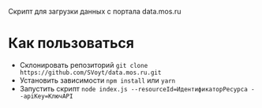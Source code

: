 Скрипт для загрузки данных с портала data.mos.ru

# Как пользоваться

* Склонировать репозиторий
`git clone https://github.com/SVoyt/data.mos.ru.git`
* Установить зависимости
`npm install` или `yarn`
* Запустить скрипт 
`node index.js --resourceId=ИдентификаторРесурса --apiKey=КлючAPI`